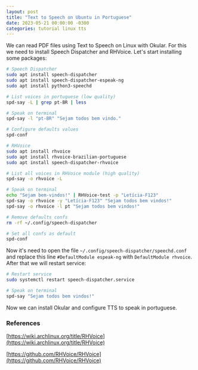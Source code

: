 ```yaml
---
layout: post
title: "Text to Speech on Ubuntu in Portuguese"
date: 2023-05-21 00:00:00 -0300
categories: tutorial linux tts
---
```

We can read PDF files using Text to Speech on Linux with Okular. For this we need to install Speech Dispatcher and RHVoice. Let's start installing some packages:

```bash
# Speech Dispatcher
sudo apt install speech-dispatcher
sudo apt install speech-dispatcher-espeak-ng
sudo apt install python3-speechd

# List voices in portuguese (low quality)
spd-say -L | grep pt-BR | less

# Speak on terminal
spd-say -l "pt-BR" "Sejam todos bem vindo."

# Configure defaults values
spd-conf

# RHVoice
sudo apt install rhvoice
sudo apt install rhvoice-brazilian-portuguese
sudo apt install speech-dispatcher-rhvoice

# List all voices in RHVoice module (high quality)
spd-say -o rhvoice -L

# Speak on terminal
echo "Sejam bem-vindos!" | RHVoice-test -p "Letícia-F123"
spd-say -o rhvoice -y "Letícia-F123" "Sejam todos bem vindos!"
spd-say -o rhvoice -l pt "Sejam todos bem vindos!"

# Remove defaults confs
rm -rf ~/.config/speech-dispatcher

# Set all confs as default
spd-conf
```

Now it's need to open the file `~/.config/speech-dispatcher/speechd.conf` and replace this line `#DefaultModule espeak-ng` with `DefaultModule rhvoice`. After that we will restart service:

```bash
# Restart service
sudo systemctl restart speech-dispatcher.service

# Speak on terminal
spd-say "Sejam todos bem vindos!"
```

Now we can install Okular and configure TTS to speak in portuguese.

### References

[https://wiki.archlinux.org/title/RHVoice](https://wiki.archlinux.org/title/RHVoice)

[https://github.com/RHVoice/RHVoice](https://github.com/RHVoice/RHVoice)
